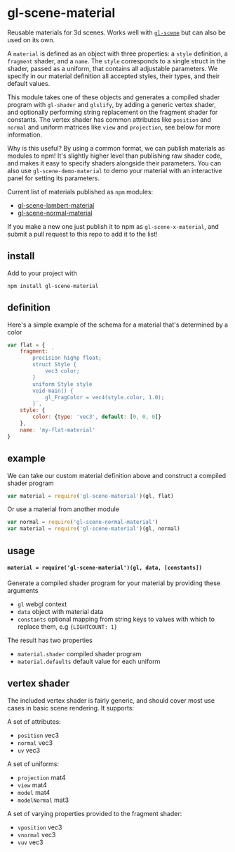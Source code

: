 # gl-scene-material

Reusable materials for 3d scenes. Works well with [`gl-scene`](https://github.com/freeman-lab/gl-scene) but can also be used on its own.

A `material` is defined as an object with three properties: a `style` definition, a `fragment` shader, and a `name`. The `style` corresponds to a single struct in the shader, passed as a uniform, that contains all adjustable parameters. We specify in our material definition all accepted styles, their types, and their default values.

This module takes one of these objects and generates a compiled shader program with `gl-shader` and `glslify`, by adding a generic vertex shader, and optionally performing string replacement on the fragment shader for constants. The vertex shader has common attributes like `position` and `normal` and uniform matrices like `view` and `projection`, see below for more information.

Why is this useful? By using a common format, we can publish materials as modules to npm! It's slightly higher level than publishing raw shader code, and makes it easy to specify shaders alongside their parameters. You can also use `gl-scene-demo-material` to demo your material with an interactive panel for setting its parameters.

Current list of materials published as `npm` modules:
- [gl-scene-lambert-material](https://github.com/freeman-lab/gl-scene-lambert-material)
- [gl-scene-normal-material](https://github.com/freeman-lab/gl-scene-normal-material)

If you make a new one just publish it to npm as `gl-scene-x-material`, and submit a pull request to this repo to add it to the list!

## install

Add to your project with
```
npm install gl-scene-material
```

## definition

Here's a simple example of the schema for a material that's determined by a color

```javascript
var flat = {
	fragment: `
		precision highp float;
		struct Style {
			vec3 color;
		}
		uniform Style style
		void main() {
	  		gl_FragColor = vec4(style.color, 1.0);
		}`,
	style: {
		color: {type: 'vec3', default: [0, 0, 0]}
	},
	name: 'my-flat-material'
}
```

## example 

We can take our custom material definition above and construct a compiled shader program

```javascript
var material = require('gl-scene-material')(gl, flat)
```

Or use a material from another module

```javascript
var normal = require('gl-scene-normal-material')
var material = require('gl-scene-material')(gl, normal)
```

## usage

#### `material = require('gl-scene-material')(gl, data, [constants])`

Generate a compiled shader program for your material by providing these arguments
- `gl` webgl context
- `data` object with material data
- `constants` optional mapping from string keys to values with which to replace them, e.g `{LIGHTCOUNT: 1}`

The result has two properties
- `material.shader` compiled shader program
- `material.defaults` default value for each uniform

## vertex shader

The included vertex shader is fairly generic, and should cover most use cases in basic scene rendering. It supports:

A set of attributes:
- `position` vec3
- `normal` vec3
- `uv` vec3

A set of uniforms:
- `projection` mat4
- `view` mat4
- `model` mat4
- `modelNormal` mat3

A set of varying properties provided to the fragment shader:
- `vposition` vec3
- `vnormal` vec3
- `vuv` vec3